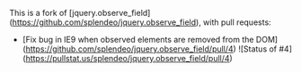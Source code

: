 This is a fork of [jquery.observe_field] (https://github.com/splendeo/jquery.observe_field), with pull requests:

* [Fix bug in IE9 when observed elements are removed from the DOM] (https://github.com/splendeo/jquery.observe_field/pull/4) ![Status of #4] (https://pullstat.us/splendeo/jquery.observe_field/pull/4)
